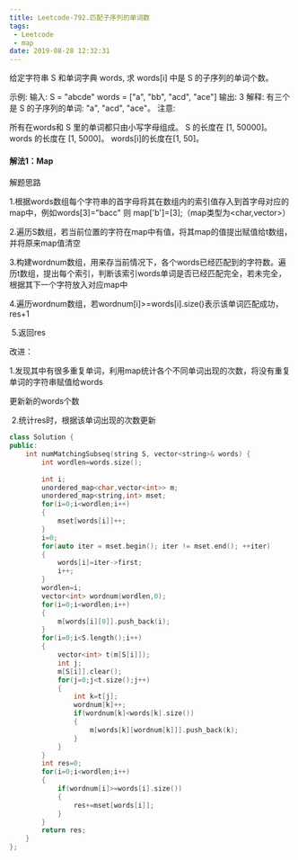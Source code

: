 ```yaml
---
title: Leetcode-792.匹配子序列的单词数
tags:
 - Leetcode
 - map
date: 2019-08-28 12:32:31
---
```


给定字符串 S 和单词字典 words, 求 words[i] 中是 S 的子序列的单词个数。

示例:
输入: 
S = "abcde"
words = ["a", "bb", "acd", "ace"]
输出: 3
解释: 有三个是 S 的子序列的单词: "a", "acd", "ace"。
注意:

所有在words和 S 里的单词都只由小写字母组成。
S 的长度在 [1, 50000]。
words 的长度在 [1, 5000]。
words[i]的长度在[1, 50]。

<!--more-->

#### 解法1：Map

解题思路

​	1.根据words数组每个字符串的首字母将其在数组内的索引值存入到首字母对应的map中，例如words[3]="bacc" 则 map['b']=[3];（map类型为<char,vector<int>>）

​	2.遍历S数组，若当前位置的字符在map中有值，将其map的值提出赋值给t数组，并将原来map值清空

​	3.构建wordnum数组，用来存当前情况下，各个words已经匹配到的字符数。遍历t数组，提出每个索引，判断该索引words单词是否已经匹配完全，若未完全，根据其下一个字符放入对应map中

​	4.遍历wordnum数组，若wordnum[i]>=words[i].size()表示该单词匹配成功，res+1

​	5.返回res

改进：

​	1.发现其中有很多重复单词，利用map统计各个不同单词出现的次数，将没有重复单词的字符串赋值给words

更新新的words个数

​	2.统计res时，根据该单词出现的次数更新

```c++
class Solution {
public:
    int numMatchingSubseq(string S, vector<string>& words) {
        int wordlen=words.size();
       
        int i;
        unordered_map<char,vector<int>> m;
        unordered_map<string,int> mset;
        for(i=0;i<wordlen;i++)
        {
            mset[words[i]]++;
        }
        i=0;
        for(auto iter = mset.begin(); iter != mset.end(); ++iter)
        {
            words[i]=iter->first;
            i++;
        }
        wordlen=i;
        vector<int> wordnum(wordlen,0);
        for(i=0;i<wordlen;i++)
        {
            m[words[i][0]].push_back(i);
        }
        for(i=0;i<S.length();i++)
        {
            vector<int> t(m[S[i]]);
            int j;
            m[S[i]].clear();
            for(j=0;j<t.size();j++)
            {
                int k=t[j];
                wordnum[k]++;
                if(wordnum[k]<words[k].size())
                {
                    m[words[k][wordnum[k]]].push_back(k);
                }
            }
        }
        int res=0;
        for(i=0;i<wordlen;i++)
        {
            if(wordnum[i]>=words[i].size())
            {
                res+=mset[words[i]];
            }
        }
        return res;
    }
};
```

